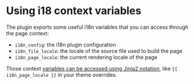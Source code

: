 # Using i18 context variables

The plugin exports some useful i18n variables that you can access through the page context:

- `i18n_config`: the i18n plugin configuration
- `i18n_file_locale`: the locale of the source file used to build the page
- `i18n_page_locale`: the current rendering locale of the page

Those context [variables can be accessed using Jinja2 notation](https://jinja.palletsprojects.com/en/latest/templates/#variables), like `{{ i18n_page_locale }}` in your theme overrides.
